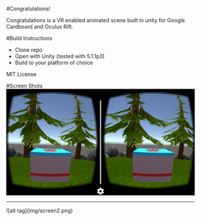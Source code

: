 #Congratulations!

Congratulations is a VR enabled animated scene built in unity for Google Cardboard and Oculus Rift.

#Build Instructions
- Clone repo
- Open with Unity (tested with 5.1.1p3)
- Build to your platform of choice

MIT License

#Screen Shots
![alt tag](img/screen1.png)
<hr>
![alt tag](img/screen2.png)
